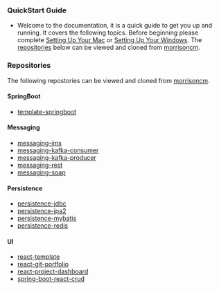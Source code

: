 ### QuickStart Guide
* Welcome to the documentation, it is a quick guide to get you up and running. It covers the following topics. Before beginning please complete [Setting Up Your Mac](https://github.com/morrisoncm/documentation/wiki/Setting-Up-Your-Mac) or [Setting Up Your Windows](https://github.com/morrisoncm/documentation/wiki/Setting-Up-Your-Windows). The [repositories](https://github.com/morrisoncm/documentation/wiki#repositories) below can be viewed and cloned from [morrisoncm](https://github.com/morrisoncm?tab=repositories).

### Repositories
The following repostories can be viewed and cloned from [morrisoncm](https://github.com/morrisoncm?tab=repositories).

#### SpringBoot
* [template-springboot](https://github.com/morrisoncm/template-springboot/blob/main/README.md)

#### Messaging
* [messaging-jms](https://github.com/morrisoncm/messaging-jms/blob/main/README.md)
* [messaging-kafka-consumer](https://github.com/morrisoncm/messaging-kafka-consumer/blob/main/README.md)
* [messaging-kafka-producer](https://github.com/morrisoncm/messaging-kafka-producer/blob/main/README.md)
* [messaging-rest](https://github.com/morrisoncm/messaging-rest/blob/main/README.md)
* [messaging-soap](https://github.com/morrisoncm/persistence-soap/blob/main/README.md)

#### Persistence
* [persistence-jdbc](https://github.com/morrisoncm/persistence-jdbc/blob/main/README.md)
* [persistence-jpa2](https://github.com/morrisoncm/persistence-jpa2/blob/main/README.md)
* [persistence-mybatis](https://github.com/morrisoncm/persistence-mybatis/blob/main/README.md)
* [persistence-redis](https://github.com/morrisoncm/persistence-redis/blob/main/README.md)

#### UI
* [react-template](https://github.com/morrisoncm/react-template/blob/main/README.md)
* [react-git-portfolio](https://github.com/morrisoncm/react-git-portfolio/blob/main/README.md)
* [react-project-dashboard](https://github.com/morrisoncm/react-project-dashboard/blob/main/README.md)
* [spring-boot-react-crud](https://github.com/morrisoncm/spring-boot-react-crud/blob/main/README.md)

